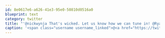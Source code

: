 ```yaml
---
id: 8e0617e6-a626-41e3-95e0-50810d0516a0
blueprint: text
category: twitter
title: "'@nickwynja That's wicked. Let us know how we can tune in! @RyanVallyD"
caption: '<span class="username username_linked">@<a href="https://twitter.com/nickwynja" title="Nick Wynja">nickwynja</a></span> That''s wicked. Let us know how we can tune in! @RyanVallyD'
---
```

